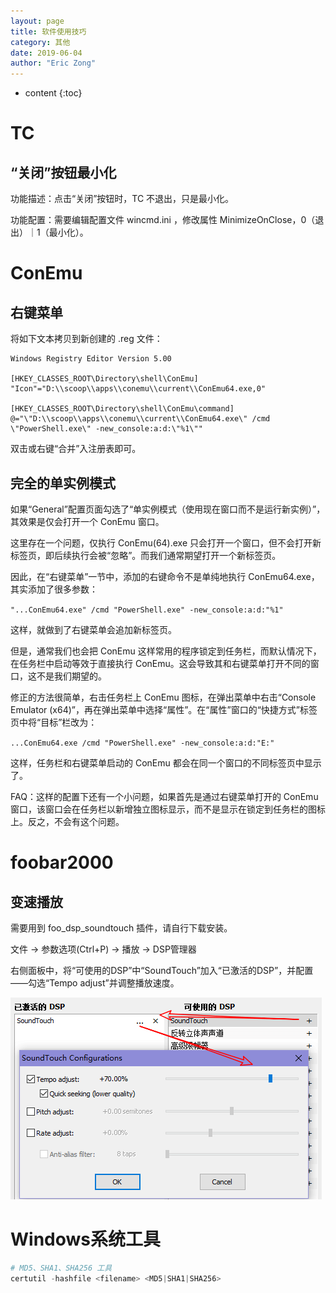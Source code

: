 ```yaml
---
layout: page
title: 软件使用技巧
category: 其他
date: 2019-06-04
author: "Eric Zong"
---
```


* content
{:toc}

# TC

## “关闭”按钮最小化

功能描述：点击“关闭”按钮时，TC 不退出，只是最小化。

功能配置：需要编辑配置文件 wincmd.ini ，修改属性 MinimizeOnClose，0（退出）｜1（最小化）。

# ConEmu

## 右键菜单

将如下文本拷贝到新创建的 .reg 文件：

```
Windows Registry Editor Version 5.00

[HKEY_CLASSES_ROOT\Directory\shell\ConEmu]
"Icon"="D:\\scoop\\apps\\conemu\\current\\ConEmu64.exe,0"

[HKEY_CLASSES_ROOT\Directory\shell\ConEmu\command]
@="\"D:\\scoop\\apps\\conemu\\current\\ConEmu64.exe\" /cmd \"PowerShell.exe\" -new_console:a:d:\"%1\""
```

双击或右键“合并”入注册表即可。

## 完全的单实例模式

如果“General”配置页面勾选了“单实例模式（使用现在窗口而不是运行新实例）”，其效果是仅会打开一个 ConEmu 窗口。

这里存在一个问题，仅执行 ConEmu(64).exe 只会打开一个窗口，但不会打开新标签页，即后续执行会被“忽略”。而我们通常期望打开一个新标签页。

因此，在“右键菜单”一节中，添加的右键命令不是单纯地执行 ConEmu64.exe，其实添加了很多参数：

`"...ConEmu64.exe" /cmd "PowerShell.exe" -new_console:a:d:"%1" `

这样，就做到了右键菜单会追加新标签页。

但是，通常我们也会把 ConEmu 这样常用的程序锁定到任务栏，而默认情况下，在任务栏中启动等效于直接执行 ConEmu。这会导致其和右键菜单打开不同的窗口，这不是我们期望的。

修正的方法很简单，右击任务栏上 ConEmu 图标，在弹出菜单中右击“Console Emulator (x64)”，再在弹出菜单中选择“属性”。在“属性”窗口的“快捷方式”标签页中将“目标”栏改为：

`...ConEmu64.exe /cmd "PowerShell.exe" -new_console:a:d:"E:"`

这样，任务栏和右键菜单启动的 ConEmu 都会在同一个窗口的不同标签页中显示了。

FAQ：这样的配置下还有一个小问题，如果首先是通过右键菜单打开的 ConEmu 窗口，该窗口会在任务栏以新增独立图标显示，而不是显示在锁定到任务栏的图标上。反之，不会有这个问题。

# foobar2000

## 变速播放

需要用到 foo_dsp_soundtouch 插件，请自行下载安装。

文件 → 参数选项(Ctrl+P) → 播放 → DSP管理器

右侧面板中，将“可使用的DSP”中“SoundTouch”加入“已激活的DSP”，并配置——勾选“Tempo adjust”并调整播放速度。

![foobar2000_foo_dsp_soundtouch](../image/reference_software_skill_foobar2000_foo_dsp_soundtouch.png)

# Windows系统工具

```powershell
# MD5、SHA1、SHA256 工具
certutil -hashfile <filename> <MD5|SHA1|SHA256>
```

